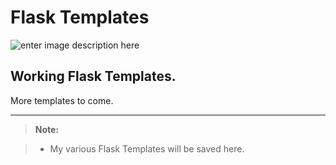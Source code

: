 ﻿Flask Templates
===================
![enter image description here](http://i65.tinypic.com/2mhd4ef.png) 


Working Flask Templates.
---------------------------------
More templates to come.
	
---------------------------------		

> **Note:**

> - My various Flask Templates will be saved here.



